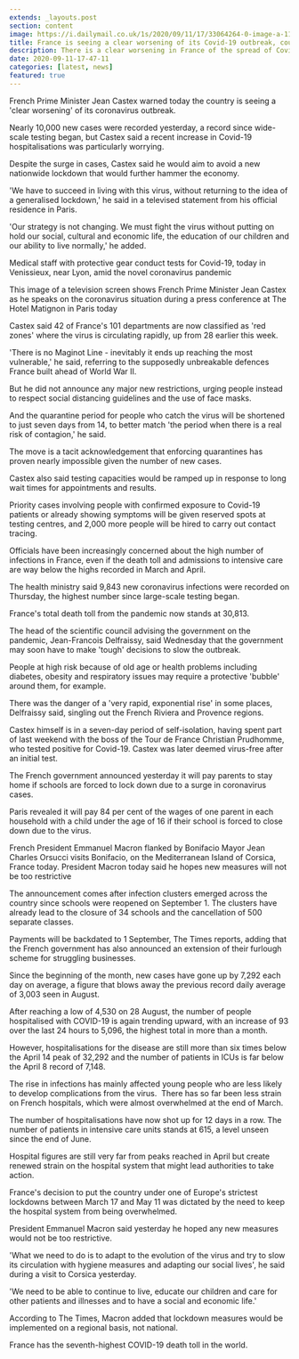 ```yaml
---
extends: _layouts.post
section: content
image: https://i.dailymail.co.uk/1s/2020/09/11/17/33064264-0-image-a-11_1599841971023.jpg 
title: France is seeing a clear worsening of its Covid-19 outbreak, countrys PM admits  
description: There is a clear worsening in France of the spread of Covid-19 which has not lowered in intensity and will still be with us for some months, PM Jean Castex said today in Paris. 
date: 2020-09-11-17-47-11 
categories: [latest, news] 
featured: true 
--- 
```

French Prime Minister Jean Castex warned today the country is seeing a 'clear worsening' of its coronavirus outbreak.  

Nearly 10,000 new cases were recorded yesterday, a record since wide-scale testing began, but Castex said a recent increase in Covid-19 hospitalisations was particularly worrying.

Despite the surge in cases, Castex said he would aim to avoid a new nationwide lockdown that would further hammer the economy. 

'We have to succeed in living with this virus, without returning to the idea of a generalised lockdown,' he said in a televised statement from his official residence in Paris.

'Our strategy is not changing. We must fight the virus without putting on hold our social, cultural and economic life, the education of our children and our ability to live normally,' he added.

Medical staff with protective gear conduct tests for Covid-19, today in Venissieux, near Lyon, amid the novel coronavirus pandemic 

This image of a television screen shows French Prime Minister Jean Castex as he speaks on the coronavirus situation during a press conference at The Hotel Matignon in Paris today 



Castex said 42 of France's 101 departments are now classified as 'red zones' where the virus is circulating rapidly, up from 28 earlier this week.

'There is no Maginot Line - inevitably it ends up reaching the most vulnerable,' he said, referring to the supposedly unbreakable defences France built ahead of World War II.

But he did not announce any major new restrictions, urging people instead to respect social distancing guidelines and the use of face masks.

And the quarantine period for people who catch the virus will be shortened to just seven days from 14, to better match 'the period when there is a real risk of contagion,' he said.

The move is a tacit acknowledgement that enforcing quarantines has proven nearly impossible given the number of new cases. 

Castex also said testing capacities would be ramped up in response to long wait times for appointments and results.

Priority cases involving people with confirmed exposure to Covid-19 patients or already showing symptoms will be given reserved spots at testing centres, and 2,000 more people will be hired to carry out contact tracing.



Officials have been increasingly concerned about the high number of infections in France, even if the death toll and admissions to intensive care are way below the highs recorded in March and April.

The health ministry said 9,843 new coronavirus infections were recorded on Thursday, the highest number since large-scale testing began.

France's total death toll from the pandemic now stands at 30,813.

The head of the scientific council advising the government on the pandemic, Jean-Francois Delfraissy, said Wednesday that the government may soon have to make 'tough' decisions to slow the outbreak.

People at high risk because of old age or health problems including diabetes, obesity and respiratory issues may require a protective 'bubble' around them, for example.

There was the danger of a 'very rapid, exponential rise' in some places, Delfraissy said, singling out the French Riviera and Provence regions.

Castex himself is in a seven-day period of self-isolation, having spent part of last weekend with the boss of the Tour de France Christian Prudhomme, who tested positive for Covid-19. Castex was later deemed virus-free after an initial test. 

The French government announced yesterday it will pay parents to stay home if schools are forced to lock down due to a surge in coronavirus cases. 

Paris revealed it will pay 84 per cent of the wages of one parent in each household with a child under the age of 16 if their school is forced to close down due to the virus. 

French President Emmanuel Macron flanked by Bonifacio Mayor Jean Charles Orsucci visits Bonifacio, on the Mediterranean Island of Corsica, France today. President Macron today said he hopes new measures will not be too restrictive

The announcement comes after infection clusters emerged across the country since schools were reopened on September 1. The clusters have already lead to the closure of 34 schools and the cancellation of 500 separate classes.  

Payments will be backdated to 1 September, The Times reports, adding that the French government has also announced an extension of their furlough scheme for struggling businesses.  

Since the beginning of the month, new cases have gone up by 7,292 each day on average, a figure that blows away the previous record daily average of 3,003 seen in August.

After reaching a low of 4,530 on 28 August, the number of people hospitalised with COVID-19 is again trending upward, with an increase of 93 over the last 24 hours to 5,096, the highest total in more than a month. 

However, hospitalisations for the disease are still more than six times below the April 14 peak of 32,292 and the number of patients in ICUs is far below the April 8 record of 7,148.  

The rise in infections has mainly affected young people who are less likely to develop complications from the virus.  There has so far been less strain on French hospitals, which were almost overwhelmed at the end of March. 

The number of hospitalisations have now shot up for 12 days in a row. The number of patients in intensive care units stands at 615, a level unseen since the end of June. 

Hospital figures are still very far from peaks reached in April but create renewed strain on the hospital system that might lead authorities to take action.

France's decision to put the country under one of Europe's strictest lockdowns between March 17 and May 11 was dictated by the need to keep the hospital system from being overwhelmed.  

President Emmanuel Macron said yesterday he hoped any new measures would not be too restrictive.

'What we need to do is to adapt to the evolution of the virus and try to slow its circulation with hygiene measures and adapting our social lives', he said during a visit to Corsica yesterday. 

'We need to be able to continue to live, educate our children and care for other patients and illnesses and to have a social and economic life.' 

According to The Times, Macron added that lockdown measures would be implemented on a regional basis, not national.   

France has the seventh-highest COVID-19 death toll in the world. 

